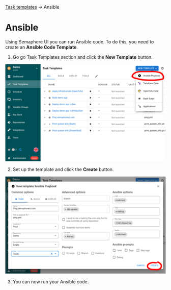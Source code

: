 <div class="breadcrumbs">
    <a href="/user-guide/task-templates/">Task templates</a>
    → Ansible
</div>

# Ansible

Using Semaphore UI you can run Ansible code. To do this, you need to create an **Ansible Code Template**.

1. Go go Task Templates section and click the **New Template** button.

![](<../../.gitbook/assets/ansible_1.png>)

2. Set up the template and click the **Create** button.

![](<../../.gitbook/assets/ansible_2.png>)

3. You can now run your Ansible code.
